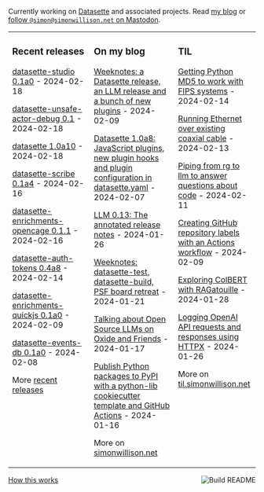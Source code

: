 Currently working on [Datasette](https://datasette.io/) and associated projects. Read [my blog](https://simonwillison.net/) or <a href="https://fedi.simonwillison.net/@simon">follow `@simon@simonwillison.net` on Mastodon</a>.

<table><tr><td valign="top" width="33%">

### Recent releases
<!-- recent_releases starts -->
[datasette-studio 0.1a0](https://github.com/datasette/datasette-studio/releases/tag/0.1a0) - 2024-02-18

[datasette-unsafe-actor-debug 0.1](https://github.com/datasette/datasette-unsafe-actor-debug/releases/tag/0.1) - 2024-02-18

[datasette 1.0a10](https://github.com/simonw/datasette/releases/tag/1.0a10) - 2024-02-18

[datasette-scribe 0.1a4](https://github.com/datasette/datasette-scribe/releases/tag/0.1a4) - 2024-02-16

[datasette-enrichments-opencage 0.1.1](https://github.com/datasette/datasette-enrichments-opencage/releases/tag/0.1.1) - 2024-02-16

[datasette-auth-tokens 0.4a8](https://github.com/simonw/datasette-auth-tokens/releases/tag/0.4a8) - 2024-02-14

[datasette-enrichments-quickjs 0.1a0](https://github.com/datasette/datasette-enrichments-quickjs/releases/tag/0.1a0) - 2024-02-09

[datasette-events-db 0.1a0](https://github.com/datasette/datasette-events-db/releases/tag/0.1a0) - 2024-02-08
<!-- recent_releases ends -->
More [recent releases](https://github.com/simonw/simonw/blob/main/releases.md)
</td><td valign="top" width="34%">

### On my blog
<!-- blog starts -->
[Weeknotes: a Datasette release, an LLM release and a bunch of new plugins](https://simonwillison.net/2024/Feb/9/weeknotes/) - 2024-02-09

[Datasette 1.0a8: JavaScript plugins, new plugin hooks and plugin configuration in datasette.yaml](https://simonwillison.net/2024/Feb/7/datasette-1a8/) - 2024-02-07

[LLM 0.13: The annotated release notes](https://simonwillison.net/2024/Jan/26/llm/) - 2024-01-26

[Weeknotes: datasette-test, datasette-build, PSF board retreat](https://simonwillison.net/2024/Jan/21/weeknotes/) - 2024-01-21

[Talking about Open Source LLMs on Oxide and Friends](https://simonwillison.net/2024/Jan/17/oxide-and-friends/) - 2024-01-17

[Publish Python packages to PyPI with a python-lib cookiecutter template and GitHub Actions](https://simonwillison.net/2024/Jan/16/python-lib-pypi/) - 2024-01-16
<!-- blog ends -->
More on [simonwillison.net](https://simonwillison.net/)
</td><td valign="top" width="33%">

### TIL
<!-- tils starts -->
[Getting Python MD5 to work with FIPS systems](https://til.simonwillison.net/python/md5-fips) - 2024-02-14

[Running Ethernet over existing coaxial cable](https://til.simonwillison.net/networking/ethernet-over-coaxial-cable) - 2024-02-13

[Piping from rg to llm to answer questions about code](https://til.simonwillison.net/llms/rg-pipe-llm-trick) - 2024-02-11

[Creating GitHub repository labels with an Actions workflow](https://til.simonwillison.net/github-actions/creating-github-labels) - 2024-02-09

[Exploring ColBERT with RAGatouille](https://til.simonwillison.net/llms/colbert-ragatouille) - 2024-01-28

[Logging OpenAI API requests and responses using HTTPX](https://til.simonwillison.net/httpx/openai-log-requests-responses) - 2024-01-26
<!-- tils ends -->
More on [til.simonwillison.net](https://til.simonwillison.net/)
</td></tr></table>

<a href="https://github.com/simonw/simonw/actions"><img src="https://github.com/simonw/simonw/workflows/Build%20README/badge.svg" align="right" alt="Build README"></a> <a href="https://simonwillison.net/2020/Jul/10/self-updating-profile-readme/">How this works</a>
